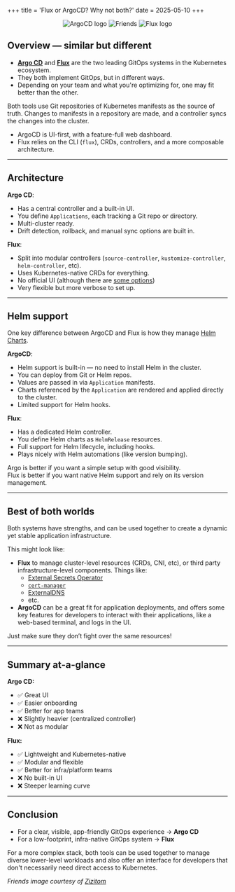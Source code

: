 +++
title = 'Flux or ArgoCD? Why not both?'
date = 2025-05-10
+++


<p align="center">
  <img alt="ArgoCD logo" src="/images/argo-icon-color_resized.png" />
  <img alt="Friends" src="/images/friends.png" />
  <img alt="Flux logo" src="/images/flux-icon-color_resized.png" />
</p>

## Overview — similar but different

* [**Argo CD**](https://argo-cd.readthedocs.io/en/stable/) and [**Flux**](https://fluxcd.io/) are the two leading GitOps systems in the Kubernetes ecosystem.  
* They both implement GitOps, but in different ways.
* Depending on your team and what you're optimizing for, one may fit better than the other.

Both tools use Git repositories of Kubernetes manifests as the source of truth.
Changes to manifests in a repository are made, and a controller syncs the changes into the cluster.

* ArgoCD is UI-first, with a feature-full web dashboard.
* Flux relies on the CLI (`flux`), CRDs, controllers, and a more composable architecture.

---

## Architecture

**Argo CD**:

* Has a central controller and a built-in UI.
* You define `Applications`, each tracking a Git repo or directory.
* Multi-cluster ready.
* Drift detection, rollback, and manual sync options are built in.

**Flux**:

* Split into modular controllers (`source-controller`, `kustomize-controller`, `helm-controller`, etc).
* Uses Kubernetes-native CRDs for everything.
* No official UI (although there are [some options](https://fluxcd.io/ecosystem/#flux-uis--guis))
* Very flexible but more verbose to set up.

---

## Helm support

One key difference between ArgoCD and Flux is how they manage [Helm Charts](https://helm.sh/).

**ArgoCD**:

* Helm support is built-in — no need to install Helm in the cluster.
* You can deploy from Git or Helm repos.
* Values are passed in via `Application` manifests.
* Charts referenced by the `Application` are rendered and applied directly to the cluster.
* Limited support for Helm hooks.

**Flux**:

* Has a dedicated Helm controller.
* You define Helm charts as `HelmRelease` resources.
* Full support for Helm lifecycle, including hooks.
* Plays nicely with Helm automations (like version bumping).

Argo is better if you want a simple setup with good visibility.  
Flux is better if you want native Helm support and rely on its version management.

---

## Best of both worlds

Both systems have strengths, and can be used together to create a dynamic yet stable application infrastructure.

This might look like:

* **Flux** to manage cluster-level resources (CRDs, CNI, etc), or third party infrastructure-level components. Things like:
  * [External Secrets Operator](https://external-secrets.io/latest/)
  * [`cert-manager`](https://cert-manager.io/)
  * [ExternalDNS](https://kubernetes-sigs.github.io/external-dns/latest/)
  * etc.
* **ArgoCD** can be a great fit for application deployments, and offers some key features for developers to interact with their applications, like a web-based terminal, and logs in the UI.

Just make sure they don’t fight over the same resources!

---

## Summary at-a-glance

**Argo CD:**

* :white_check_mark: Great UI  
* :white_check_mark: Easier onboarding  
* :white_check_mark: Better for app teams  
* :x: Slightly heavier (centralized controller)  
* :x: Not as modular  

**Flux:**

* :white_check_mark: Lightweight and Kubernetes-native  
* :white_check_mark: Modular and flexible  
* :white_check_mark: Better for infra/platform teams  
* :x: No built-in UI  
* :x: Steeper learning curve  

---

## Conclusion

* For a clear, visible, app-friendly GitOps experience → **Argo CD**
* For a low-footprint, infra-native GitOps system → **Flux**

For a more complex stack, both tools can be used together to manage diverse lower-level workloads and also offer an interface for developers that don't necessarily need direct access to Kubernetes.

_Friends image courtesy of [Zizitom](https://zizitom.wixsite.com/doodleart)_
